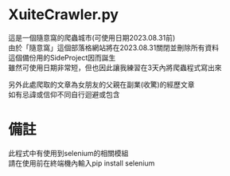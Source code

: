 # XuiteCrawler.py  
這是一個隨意窩的爬蟲城市(可使用日期2023.08.31前)  
由於「隨意窩」這個部落格網站將在2023.08.31關閉並刪除所有資料  
這個備份用的SideProject因而誕生  
雖然可使用日期非常短，但也因此讓我練習在3天內將爬蟲程式寫出來

另外此處爬取的文章為女朋友的父親在副業(收驚)的經歷文章  
如有忌諱或信仰不同自行迴避或包含  

# 備註
此程式中有使用到selenium的相關模組  
請在使用前在終端機內輸入pip install selenium  
